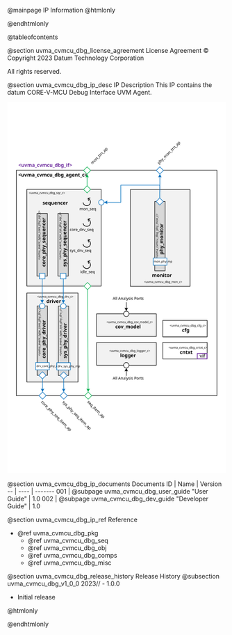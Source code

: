 @mainpage IP Information
@htmlonly
<div class="autonumbering">
@endhtmlonly


@tableofcontents


@section uvma_cvmcu_dbg_license_agreement License Agreement
© Copyright 2023 Datum Technology Corporation

All rights reserved.


@section uvma_cvmcu_dbg_ip_desc IP Description
This IP contains the datum CORE-V-MCU Debug Interface UVM Agent.

![CORE-V-MCU Debug Interface UVM Agent Block Diagram](agent_block_diagram.svg)


@section uvma_cvmcu_dbg_ip_documents Documents
ID | Name | Version
-- | ---- | -------
001 | @subpage uvma_cvmcu_dbg_user_guide "User Guide" | 1.0
002 | @subpage uvma_cvmcu_dbg_dev_guide "Developer Guide" | 1.0


@section uvma_cvmcu_dbg_ip_ref Reference
 * @ref uvma_cvmcu_dbg_pkg
   * @ref uvma_cvmcu_dbg_seq
   * @ref uvma_cvmcu_dbg_obj
   * @ref uvma_cvmcu_dbg_comps
   * @ref uvma_cvmcu_dbg_misc


@section uvma_cvmcu_dbg_release_history Release History
@subsection uvma_cvmcu_dbg_v1_0_0 2023// - 1.0.0
- Initial release


@htmlonly
</div>
@endhtmlonly